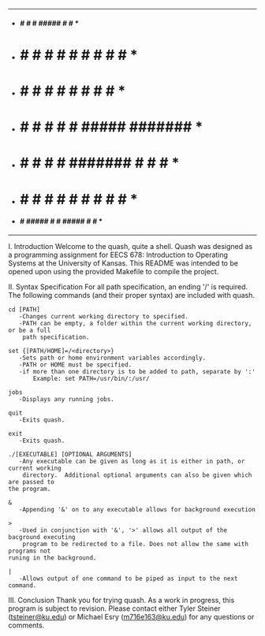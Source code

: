 *********************************************
*   #####  #     #    #     #####  #     #  *
*  #     # #     #   # #   #     # #     #  *
*  #     # #     #  #   #  #       #     #  *
*  #     # #     # #     #  #####  #######  *
*  #   # # #     # #######       # #     #  *
*  #    #  #     # #     # #     # #     #  *
*   #### #  #####  #     #  #####  #     #  *
*********************************************

I. Introduction
     Welcome to the quash, quite a shell.  Quash was designed as a programming assignment
for EECS 678: Introduction to Operating Systems at the University of Kansas.  This
README was intended to be opened upon using the provided Makefile to compile the project.

II. Syntax Specification
    For all path specification, an ending '/' is required.
    The following commands (and their proper syntax) are included with quash.

    cd [PATH]
       -Changes current working directory to specified.
       -PATH can be empty, a folder within the current working directory, or be a full
        path specification.

    set {[PATH/HOME]=/<directory>}
       -Sets path or home environment variables accordingly.
       -PATH or HOME must be specified.
       -if more than one directory is to be added to path, separate by ':'
       	   Example: set PATH=/usr/bin/:/usr/

    jobs
       -Displays any running jobs.

    quit
       -Exits quash.

    exit
       -Exits quash.

    ./[EXECUTABLE] [OPTIONAL ARGUMENTS]
       -Any executable can be given as long as it is either in path, or current working
        directory.  Additional optional arguments can also be given which are passed to
	the program.

    &
       -Appending '&' on to any executable allows for background execution

    >
       -Used in conjunction with '&', '>' allows all output of the bacground executing
        program to be redirected to a file. Does not allow the same with programs not
	runing in the background.

    |
       -Allows output of one command to be piped as input to the next command.

III. Conclusion
     Thank you for trying quash.  As a work in progress, this program is subject to
revision.  Please contact either Tyler Steiner (tsteiner@ku.edu) or Michael Esry 
(m716e163@ku.edu) for any questions or comments.